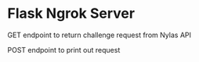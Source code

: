 # Flask Ngrok Server

GET endpoint to return challenge request from Nylas API

POST endpoint to print out request